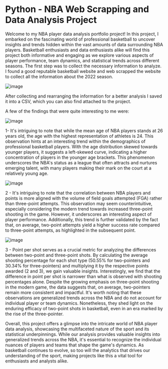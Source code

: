 # Python - NBA Web Scrapping and Data Analysis Project 

Welcome to my NBA player data analysis portfolio project! In this project, I embarked on the fascinating world of professional basketball to uncover insights and trends hidden within the vast amounts of data surrounding NBA players. Basketball enthusiasts and data enthusiasts alike will find this project both informative and engaging as we explore various aspects of player performance, team dynamics, and statistical trends across different seasons.
The first step was to collect the necessary information to analyze. I found a good reputable basketball website and web scrapped the website to collect all the information about the 2022 season.

![image](https://github.com/LuizGuilhermeLima/Python-NBA-Webscrape-Data-Analysis/assets/105224925/225e236c-bbb7-4bab-be06-c09e66b14f8e)

After collecting and rearranging the information for a better analysis I saved it into a CSV, which you can also find attached to the project. 

A few of the findings that were quite interesting to me were: 

![image](https://github.com/LuizGuilhermeLima/Python-NBA-Webscrape-Data-Analysis/assets/105224925/0dc78e92-e5c4-4a6e-80b1-8d4df4bcdd5d)

1-	It's intriguing to note that while the mean age of NBA players stands at 26 years old, the age with the highest representation of athletes is 24. This observation hints at an interesting trend within the demographics of professional basketball players. With the age distribution skewed towards younger players, it suggests a left-skewed curve, indicating a higher concentration of players in the younger age brackets. This phenomenon underscores the NBA's status as a league that often attracts and nurtures emerging talent, with many players making their mark on the court at a relatively young age.

![image](https://github.com/LuizGuilhermeLima/Python-NBA-Webscrape-Data-Analysis/assets/105224925/04228878-fd16-4c85-a21f-7f0ddf1fa60b)

2 - It's intriguing to note that the correlation between NBA players and points is more aligned with the volume of field goals attempted (FGA) rather than three-point attempts. This observation may seem counterintuitive, especially considering the modern trend towards increased three-point shooting in the game. However, it underscores an interesting aspect of player performance. Additionally, this trend is further validated by the fact that, on average, two-point attempts yield a higher success rate compared to three-point attempts, as highlighted in the subsequent point.

![image](https://github.com/LuizGuilhermeLima/Python-NBA-Webscrape-Data-Analysis/assets/105224925/c5e6507b-d5f2-4973-a555-86639c951545)

3 - Point per shot serves as a crucial metric for analyzing the differences between two-point and three-point shots. By calculating the average shooting percentage for each shot type (50.55% for two-pointers and 30.34% for three-pointers) and multiplying it by the respective points awarded (2 and 3), we gain valuable insights. Interestingly, we find that the difference in point per shot is narrower than what is observed with shooting percentages alone. Despite the growing emphasis on three-point shooting in the modern game, the data suggests that, on average, two-pointers remain more consistent and impactful. It's worth noting that these observations are generalized trends across the NBA and do not account for individual player or team dynamics. Nonetheless, they shed light on the enduring efficacy of two-point shots in basketball, even in an era marked by the rise of the three-pointer.

Overall, this project offers a glimpse into the intricate world of NBA player data analysis, showcasing the multifaceted nature of the sport and its statistical underpinnings. While our analysis provides valuable insights into generalized trends across the NBA, it's essential to recognize the individual nuances of players and teams that shape the game's dynamics. As basketball continues to evolve, so too will the analytics that drives our understanding of the sport, making projects like this a vital tool for enthusiasts and analysts alike.





